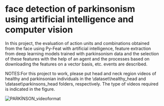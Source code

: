 # face detection of parkinsonism using artificial intelligence and computer vision
 In this project, the evaluation of action units and combinations obtained from the face using Py-Feat with artificial intelligence, feature extraction from deep learning models trained with parkinsonism data and the selection of these features with the help of an agent and the processes based on downloading the features on a vector basis, etc. events are described.

 NOTES:For this project to work, please put head and neck region videos of healthy and parkinsonian individuals in the \dataset\healthy_head and \dataset\parkinsons_head folders, respectively. The type of videos required is indicated in the figure.
 
![PARKİNSON_videoformat](https://github.com/user-attachments/assets/2f9d8626-67e3-47fd-8bfe-16c412acced5)
